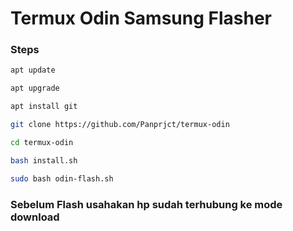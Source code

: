 # Termux Odin Samsung Flasher
### Steps
```bash
apt update
```
```bash
apt upgrade
```
```bash
apt install git
```
```bash
git clone https://github.com/Panprjct/termux-odin
```
```bash
cd termux-odin
```
```bash
bash install.sh
```
```bash
sudo bash odin-flash.sh
```
### Sebelum Flash usahakan hp sudah terhubung ke mode download
